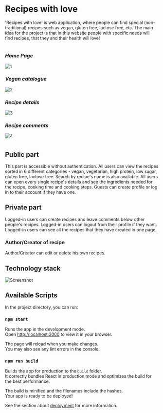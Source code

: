 # Recipes with love 
'Recipes with love' is web application, where people can find special (non-traditional) recipes such as vegan, gluten free, lactose free, etc. The main idea for the project is that in this website people with specific needs will find recipes, that they and their health will love!
# 
### *Home Page*
![1](https://user-images.githubusercontent.com/57937530/232795279-a846cbb5-ad22-47da-a08f-f9965824660e.jpg)

### *Vegan catalogue*
![2](https://user-images.githubusercontent.com/57937530/232795307-1d22c6bc-24b2-4676-b440-3829c83a851c.jpg)

### *Recipe details*
![3](https://user-images.githubusercontent.com/57937530/232795464-9c04a6ce-c5c2-48af-91d0-b5ca32ab506a.jpg)

### *Recipe comments*
![4](https://user-images.githubusercontent.com/57937530/232796525-0df764f8-4fca-41c6-9d17-2ede3f4e4b1f.jpg)

#
## Public part
This part is accessible without authentication. 
All users can view the recipes sorted in 6 different categories - vegan, vegetarian, high protein, low sugar, gluten free, lactose free. Search by recipe's name is also available. 
All users can open every single recipe's details and see the ingredients needed for the recipe, cooking time and cooking steps. 
Guests can create profile or log in to their account if they have one.

## Private part
Logged-in users can create recipes and leave comments below other people's recipes. 
Logged-in users can logout from their profile if they want. 
Logged-in users can see all the recipes that they have created in one page.
### Author/Creator of recipe
Author/Creator can edit or delete his own recipes.

## Technology stack
![Screenshot](https://user-images.githubusercontent.com/57937530/232793838-71149250-d2dc-4f35-b49c-2a999afba576.jpg)

## Available Scripts
In the project directory, you can run:

### `npm start`

Runs the app in the development mode.\
Open [http://localhost:3000](http://localhost:3000) to view it in your browser.

The page will reload when you make changes.\
You may also see any lint errors in the console.

### `npm run build`

Builds the app for production to the `build` folder.\
It correctly bundles React in production mode and optimizes the build for the best performance.

The build is minified and the filenames include the hashes.\
Your app is ready to be deployed!

See the section about [deployment](https://facebook.github.io/create-react-app/docs/deployment) for more information.
